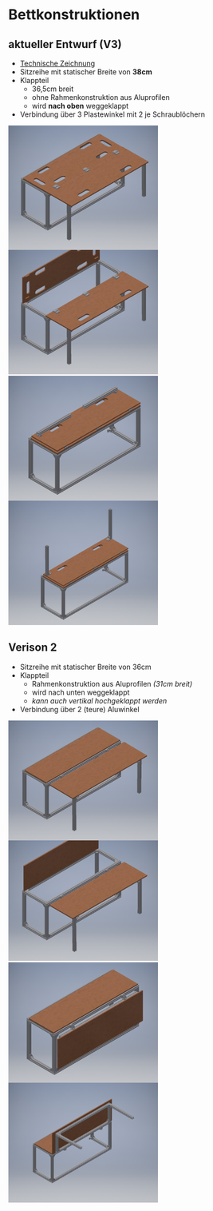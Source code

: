 # Bettkonstruktionen
## aktueller Entwurf (V3)
* [Technische Zeichnung](02_inventor/export/2020_04_19/bett_V3/bett_V3_zeichnung.pdf)
* Sitzreihe mit statischer Breite von **38cm**
* Klappteil
    * 36,5cm breit
    * ohne Rahmenkonstruktion aus Aluprofilen
    * wird **nach oben** weggeklappt
* Verbindung über 3 Plastewinkel mit 2 je Schraublöchern

<img src="02_inventor/export/2020_04_19/bett_V3/aufgeklappt.png"                          width="300" align="left">
<img src="02_inventor/export/2020_04_19/bett_V3/aufgeklappt_mit_offenen_deckel.png"       width="300">

<img src="02_inventor/export/2020_04_19/bett_V3/hochgeklappt_mit_abgeklappten_beinen.png" width="300" align="left">
<img src="02_inventor/export/2020_04_19/bett_V3/hochgeklappt.png"                         width="300">


## Verison 2
* Sitzreihe mit statischer Breite von 36cm
* Klappteil
    * Rahmenkonstruktion aus Aluprofilen _(31cm breit)_
    * wird nach unten weggeklappt
    * _kann auch vertikal hochgeklappt werden_
* Verbindung über 2 (teure) Aluwinkel

<img src="02_inventor/export/2020_04_19/bett_V2/aufgeklappt.png"                    width="300" align="left">
<img src="02_inventor/export/2020_04_19/bett_V2/aufgeklappt_mit_offenen_deckel.png" width="300">

<img src="02_inventor/export/2020_04_19/bett_V2/abgeklappt.png"                     width="300" align="left">
<img src="02_inventor/export/2020_04_19/bett_V2/hochgeklappt.png"                   width="300">
